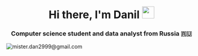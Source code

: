 <h1 align="center">Hi there, I'm Danil <img src="https://github.com/blackcater/blackcater/raw/main/images/Hi.gif" height="32"/></h1>
<h3 align="center">Computer science student and data analyst from Russia 🇷🇺</h3>

![mister.dan2999@gmail.com](https://img.shields.io/badge/Gmail-D14836?style=for-the-badge&logo=gmail&logoColor=white)
